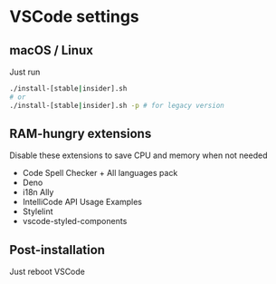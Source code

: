 # VSCode settings

## macOS / Linux

Just run

```sh
./install-[stable|insider].sh
# or
./install-[stable|insider].sh -p # for legacy version
```

## RAM-hungry extensions

Disable these extensions to save CPU and memory when not needed

- Code Spell Checker + All languages pack
- Deno
- i18n Ally
- IntelliCode API Usage Examples
- Stylelint
- vscode-styled-components

## Post-installation

Just reboot VSCode
